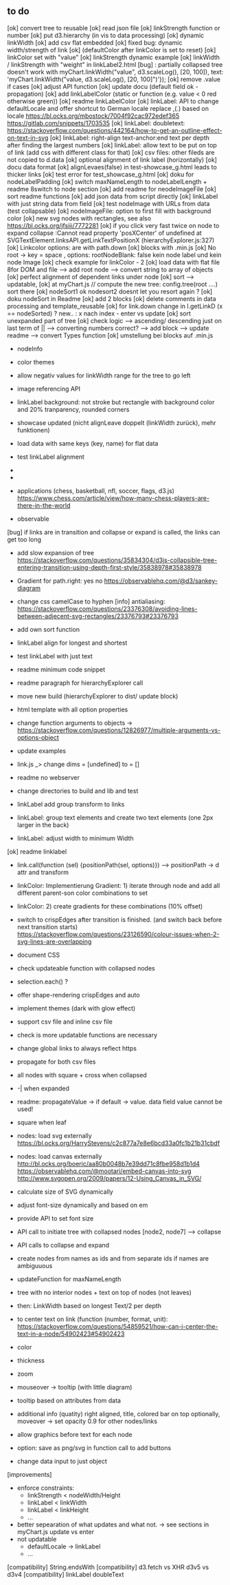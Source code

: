 ## to do
[ok] convert tree to reusable
[ok] read json file
[ok] linkStrength function or number
[ok] put d3.hierarchy (in vis to data processing)
[ok] dynamic linkWidth
[ok] add csv flat embedded
[ok] fixed bug: dynamic width/strength of link
[ok] (defaultColor after linkColor is set to reset)
[ok] linkColor set with "value"
[ok] linkStrength dynamic example
[ok] linkWidth / linkStrength with "weight" in linkLabel2.html
[bug] : partially collapsed tree doesn't work with myChart.linkWidth("value", d3.scaleLog(), [20, 100]), text: 'myChart.linkWidth("value, d3.scaleLog(), [20, 100]")'});
[ok] remove .value if cases
[ok] adjust API function
[ok] update docu (default field ok - propagation)
[ok] add linkLabelColor (static or function (e.g. value < 0 red otherwise green))
[ok] readme linkLabelColor
[ok] linkLabel: API to change defaultLocale and offer shortcut to German locale replace ,(.) based on locale https://bl.ocks.org/mbostock/7004f92cac972edef365
https://gitlab.com/snippets/1703535
[ok] linkLabel: doubletext: https://stackoverflow.com/questions/442164/how-to-get-an-outline-effect-on-text-in-svg
[ok] linkLabel: right-align text-anchor:end text per depth after finding the largest numbers
[ok] linkLabel: allow text to be put on top of link (add css with different class for that)
[ok] csv files: other fileds are not copied to d.data
[ok] optional alignment of link label (horizontally)
[ok] docu data format
[ok] alignLevaes(false) in test-showcase_g.html leads to thicker links
[ok] test error for test_showcase_g.html
[ok] doku for nodeLabelPadding
[ok] switch maxNameLength to nodeLabelLength + readme 8switch to node section
[ok] add readme for neodeImageFile
[ok] sort readme functions
[ok] add json data from script directly
[ok] linkLabel with just string data from field
[ok] test nodeImage with URLs from data (test collapsable)
[ok] nodeImageFile: option to first fill with background color
[ok] new svg nodes with rectangles, see also https://bl.ocks.org/jfsiii/7772281
[ok] if you click very fast twice on node to expand collapse :Cannot read property 'posXCenter' of undefined
    at SVGTextElement.linksAPI.getLinkTextPositionX (hierarchyExplorer.js:327)
[ok] Linkcolor options: are with path.down
[ok] blocks with .min.js
[ok] No root -> key = space , options: rootNodeBlank: false kein node label und kein node Image
[ok] check example for linkColor - 2
[ok] load data with flat file 8for DOM and file 
    --> add root node
    --> convert string to array of objects
[ok] perfect alignment of dependent links under node
[ok] sort --> updatable, 
[ok] at myChart.js // compute the new tree: config.tree(root ....) sort there
[ok] nodeSort1 ok nodesort2 doesnt let you resort again ?
[ok] doku nodeSort in Readme
[ok] add 2 blocks
[ok] delete comments in data processing and template_reusable
[ok] for link.down change in l.getLinkD (x == nodeSorted) ? new.. : x nach index - enter vs update
[ok] sort unexpanded part of tree
[ok] check logic
  --> ascending/ descending just on last term of ||
  --> converting numbers correct?
  --> add block
  --> update readme
  --> convert Types function
[ok] umstellung bei blocks auf .min.js

* nodeInfo
* color themes
* allow negativ values for linkWidth range for the tree to go left 
* image referencing API
* linkLabel background: not stroke but rectangle with background color and 20% tranparency, rounded corners 
* showcase updated (nicht alignLeave doppelt (linkWidth zurück), mehr funktionen)
* load data with same keys (key, name) for flat data
* test linkLabel alignment
*


*
* applications (chess, basketball, nfl, soccer, flags, d3.js)
https://www.chess.com/article/view/how-many-chess-players-are-there-in-the-world
* observable

[bug] if links are in transition and collapse or expand is called, the links can get too long
* add slow expansion of tree https://stackoverflow.com/questions/35834304/d3js-collapsible-tree-entering-transition-using-depth-first-style/35838978#35838978
    
* Gradient for path.right: yes no https://observablehq.com/@d3/sankey-diagram

* change css camelCase to hyphen
[info] antialiasing: https://stackoverflow.com/questions/23376308/avoiding-lines-between-adjecent-svg-rectangles/23376793#23376793

* add own sort function
* linkLabel align for longest and shortest
* test linkLabel with just text
* readme minimum code snippet
* readme paragraph for hierarchyExplorer call
* move new build (hierarchyExplorer to dist/ update block)

* html template with all option properties
* change function arguments to objects -> https://stackoverflow.com/questions/12826977/multiple-arguments-vs-options-object
* update examples
* link.js _> change dims = [undefined] to = []
* readme no webserver
* change directories to build and lib and test

* linkLabel add group transform to links
* linkLabel: group text elements and create two text elements (one 2px larger in the back)
* linkLabel: adjust width to minimum Width

[ok] readme linklabel

* link.call(function (sel) {positionPath(sel, options)})  --> positionPath -> d attr and transform
* linkColor: Implementierung Gradient: 1) iterate through node and add all different parent-son color combinations to set
* linkColor: 2) create gradients for these combinations (10% offset)

* switch to crispEdges after transition is finished. (and switch back before next transition starts) 
https://stackoverflow.com/questions/23126590/colour-issues-when-2-svg-lines-are-overlapping
* document CSS
* check updateable function with collapsed nodes
* selection.each() ?
* offer shape-rendering crispEdges and auto

* implement themes (dark with glow effect)

* support csv file and inline csv file
* check is more updatable functions are necessary 

* change global links to always reflect https
* propagate for both csv files
* all nodes with square + cross when collapsed
* -| when expanded
* readme: propagateValue -> if default -> value. data field value cannot be used!
* square when leaf
* nodes: load svg externally https://bl.ocks.org/HarryStevens/c2c877a7e8e6bcd33a0fc1b21b31cbdf
* nodes: load canvas externally http://bl.ocks.org/boeric/aa80b0048b7e39dd71c8fbe958d1b1d4
https://observablehq.com/@mootari/embed-canvas-into-svg
http://www.svgopen.org/2009/papers/12-Using_Canvas_in_SVG/
* calculate size of SVG dynamically
* adjust font-size dynamically and based on em
* provide API to set font size
* API call to initiate tree with collapsed nodes [node2, node7] --> collapse
* API calls to collapse and expand
* create nodes from names as ids and from separate ids if names are ambiguuous
* updateFunction for maxNameLength
* tree with no interior nodes + text on top of nodes (not leaves)
* then: LinkWidth based on longest Text/2 per depth
* to center text on link (function (number, format, unit): https://stackoverflow.com/questions/54859521/how-can-i-center-the-text-in-a-node/54902423#54902423

* color
* thickness
* zoom
* mouseover -> tooltip (with little diagram)
* tooltip based on attributes from data
* additional info (quatity) right aligned, title, colored bar on top optionally, moveover -> set opacity 0.9 for other nodes/links
* allow graphics before text for each node
* option: save as png/svg in function call to add buttons
* change data input to just object

[improvements]
* enforce constraints:
  - linkStrength < nodeWidth/Height
  - linkLabel < linkWidth
  - linkLabel < linkHeight
  - ...
* better sepearation of what updates and what not. -> see sections in myChart.js update vs enter
* not updatable
  - defaultLocale -> linkLabel
  - ...

[compatibility] String.endsWith
[compatibility] d3.fetch vs XHR d3v5 vs d3v4
[compatibility] linkLabel doubleText
